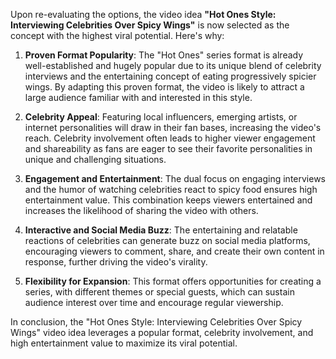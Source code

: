 Upon re-evaluating the options, the video idea **"Hot Ones Style: Interviewing Celebrities Over Spicy Wings"** is now selected as the concept with the highest viral potential. Here's why:

1. **Proven Format Popularity**: The "Hot Ones" series format is already well-established and hugely popular due to its unique blend of celebrity interviews and the entertaining concept of eating progressively spicier wings. By adapting this proven format, the video is likely to attract a large audience familiar with and interested in this style.

2. **Celebrity Appeal**: Featuring local influencers, emerging artists, or internet personalities will draw in their fan bases, increasing the video's reach. Celebrity involvement often leads to higher viewer engagement and shareability as fans are eager to see their favorite personalities in unique and challenging situations.

3. **Engagement and Entertainment**: The dual focus on engaging interviews and the humor of watching celebrities react to spicy food ensures high entertainment value. This combination keeps viewers entertained and increases the likelihood of sharing the video with others.

4. **Interactive and Social Media Buzz**: The entertaining and relatable reactions of celebrities can generate buzz on social media platforms, encouraging viewers to comment, share, and create their own content in response, further driving the video's virality.

5. **Flexibility for Expansion**: This format offers opportunities for creating a series, with different themes or special guests, which can sustain audience interest over time and encourage regular viewership.

In conclusion, the "Hot Ones Style: Interviewing Celebrities Over Spicy Wings" video idea leverages a popular format, celebrity involvement, and high entertainment value to maximize its viral potential.